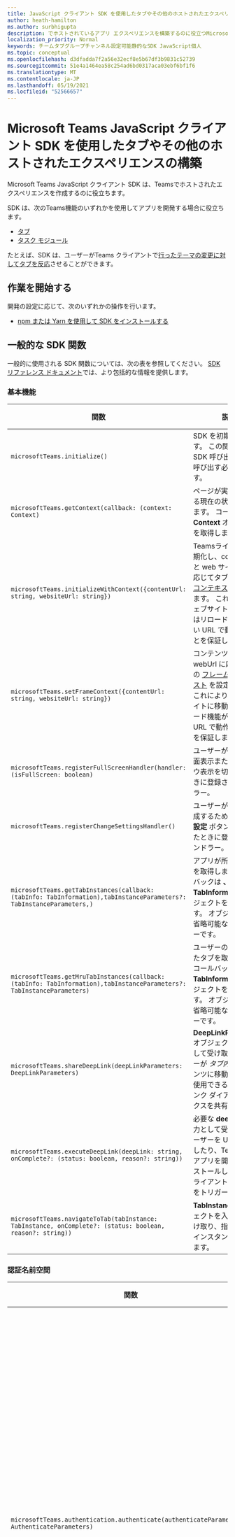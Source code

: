 ```yaml
---
title: JavaScript クライアント SDK を使用したタブやその他のホストされたエクスペリエンスの構築
author: heath-hamilton
ms.author: surbhigupta
description: でホストされているアプリ エクスペリエンスを構築するのに役立つMicrosoft Teams JavaScript クライアント SDK の概要Teams <iframe>.
localization_priority: Normal
keywords: チームタブグループチャンネル設定可能静的なSDK JavaScript個人
ms.topic: conceptual
ms.openlocfilehash: d3dfadda7f2a56e32ecf8e5b67df3b9831c52739
ms.sourcegitcommit: 51e4a1464ea58c254ad6bd0317aca03ebf6bf1f6
ms.translationtype: MT
ms.contentlocale: ja-JP
ms.lasthandoff: 05/19/2021
ms.locfileid: "52566657"
---
```

# <a name="building-tabs-and-other-hosted-experiences-with-the-microsoft-teams-javascript-client-sdk"></a>Microsoft Teams JavaScript クライアント SDK を使用したタブやその他のホストされたエクスペリエンスの構築

Microsoft Teams JavaScript クライアント SDK は、Teamsでホストされたエクスペリエンスを作成するのに役立ちます。

SDK は、次のTeams機能のいずれかを使用してアプリを開発する場合に役立ちます。

* [タブ](../../tabs/what-are-tabs.md)
* [タスク モジュール](../../task-modules-and-cards/what-are-task-modules.md)

たとえば、SDK は、ユーザーがTeams クライアントで[行ったテーマの変更に対してタブを反応](../../build-your-first-app/build-personal-tab.md)させることができます。

## <a name="getting-started"></a>作業を開始する

開発の設定に応じて、次のいずれかの操作を行います。

* [npm または Yarn を使用して SDK をインストールする](/javascript/api/overview/msteams-client?view=msteams-client-js-latest&preserve-view=true)

## <a name="common-sdk-functions"></a>一般的な SDK 関数

一般的に使用される SDK 関数については、次の表を参照してください。 [SDK リファレンス ドキュメント](/javascript/api/@microsoft/teams-js/?view=msteams-client-js-latest&preserve-view=true)では、より包括的な情報を提供します。


### <a name="basic-functions"></a>基本機能

| 関数  | 説明          | ドキュメント|
| -----     | -----     | -----    |
| `microsoftTeams.initialize()` | SDK を初期化します。 この関数は、他の SDK 呼び出しの前に呼び出す必要があります。|[function](/javascript/api/@microsoft/teams-js/microsoftteams?view=msteams-client-js-latest#initialize-any-&preserve-view=true)|
|`microsoftTeams.getContext(callback: (context: Context)`| ページが実行されている現在の状態を取得します。 コールバックは **Context** オブジェクトを取得します。|[function](/javascript/api/@microsoft/teams-js/microsoftteams?view=msteams-client-js-latest#getcontext--context--context-----void-&preserve-view=true)<br/>[コンテキスト obj](/javascript/api/@microsoft/teams-js/context?view=msteams-client-js-latest&preserve-view=true)|
| `microsoftTeams.initializeWithContext({contentUrl: string, websiteUrl: string})` | Teamsライブラリを初期化し、contentUrl と web サイト Url に応じてタブの[フレームコンテキスト](/javascript/api/@microsoft/teams-js/microsoftteams.framecontext?view=msteams-client-js-latest&preserve-view=true)を設定します。 これにより、ウェブサイトに移動またはリロード機能が正しい URL で動作することを保証します。|[function](/javascript/api/@microsoft/teams-js/microsoftteams?view=msteams-client-js-latest#initializewithframecontext-framecontext--------void--string---&preserve-view=true)|
| `microsoftTeams.setFrameContext({contentUrl: string, websiteUrl: string})` | コンテンツ Url と webUrl に応じてタブの [フレーム コンテキスト](/javascript/api/@microsoft/teams-js/microsoftteams.framecontext?view=msteams-client-js-latest&preserve-view=true) を設定します。 これにより、ウェブサイトに移動またはリロード機能が正しい URL で動作することを保証します。|[function](/javascript/api/@microsoft/teams-js/microsoftteams?view=msteams-client-js-latest#setframecontext-framecontext-&preserve-view=true)|
| `microsoftTeams.registerFullScreenHandler(handler: (isFullScreen: boolean)` |ユーザーがタブの全画面表示またはウィンドウ表示を切り替えたときに登録されるハンドラー。|[function](/javascript/api/@microsoft/teams-js/microsoftteams?view=msteams-client-js-latest#registerfullscreenhandler--isfullscreen--boolean-----void-&preserve-view=true)<br/>[boolean](/javascript/api/@microsoft/teams-js/microsoftteams?view=msteams-client-js-latest#registerFullScreenHandler__isFullScreen__boolean_____void_&preserve-view=true)|
|`microsoftTeams.registerChangeSettingsHandler()` |ユーザーがタブを再構成するために有効な **設定** ボタンを選択したときに登録されるハンドラー。|[function](/javascript/api/@microsoft/teams-js/microsoftteams?view=msteams-client-js-latest#registerchangesettingshandler-------void-&preserve-view=true)|
| `microsoftTeams.getTabInstances(callback: (tabInfo: TabInformation),tabInstanceParameters?: TabInstanceParameters,)` |アプリが所有するタブを取得します。 コールバックは **、TabInformation** オブジェクトを取得します。 オブジェクト **は** 省略可能なパラメーターです。|[function](/javascript/api/@microsoft/teams-js/microsoftteams?view=msteams-client-js-latest#gettabinstances--tabinfo--tabinformation-----void--tabinstanceparameters-&preserve-view=true)<br/>[タブ情報 obj](/javascript/api/@microsoft/teams-js/tabinformation?view=msteams-client-js-latest&preserve-view=true)|
|`microsoftTeams.getMruTabInstances(callback: (tabInfo: TabInformation),tabInstanceParameters?: TabInstanceParameters)`|ユーザーの最近使用したタブを取得します。 コールバックは **、TabInformation** オブジェクトを取得します。 オブジェクト **は** 省略可能なパラメーターです。|[function](/javascript/api/@microsoft/teams-js/microsoftteams?view=msteams-client-js-latest#getmrutabinstances--tabinfo--tabinformation-----void--tabinstanceparameters-&preserve-view=true)<br/>[タブ情報 obj](/javascript/api/@microsoft/teams-js/tabinformation?view=msteams-client-js-latest&preserve-view=true)<br/>[タブインスタンス obj](/javascript/api/@microsoft/teams-js/tabinstanceparameters?view=msteams-client-js-latest&preserve-view=true)|
|`microsoftTeams.shareDeepLink(deepLinkParameters: DeepLinkParameters)`|**DeepLinkParameters** オブジェクトを入力として受け取り、ユーザーが *タブ内* のコンテンツに移動するために使用できるディープ リンク ダイアログ ボックスを共有します。|[function](/javascript/api/@microsoft/teams-js/microsoftteams?view=msteams-client-js-latest#sharedeeplink-deeplinkparameters-&preserve-view=true)<br/>[ディープリンク obj](/javascript/api/@microsoft/teams-js/deeplinkparameters?view=msteams-client-js-latest&preserve-view=true)|
|`microsoftTeams.executeDeepLink(deepLink: string, onComplete?: (status: boolean, reason?: string))`|必要な **deepLink** を入力として受け取り、ユーザーを URL に移動したり、Teams *内の* アプリを開いたりインストールしたりするクライアント アクションをトリガーします。|[function](/javascript/api/@microsoft/teams-js/microsoftteams?view=msteams-client-js-latest#executedeeplink-string---status--boolean--reason---string-----void-&preserve-view=true)|
|`microsoftTeams.navigateToTab(tabInstance: TabInstance, onComplete?: (status: boolean, reason?: string))`|**TabInstance** オブジェクトを入力として受け取り、指定したタブ インスタンスに移動します。|[function](/javascript/api/@microsoft/teams-js/microsoftteams?view=msteams-client-js-latest#navigatetotab-tabinstance-&preserve-view=true)<br/>[タブインスタンス obj](/javascript/api/@microsoft/teams-js/tabinstance?view=msteams-client-js-latest&preserve-view=true)|

### <a name="authentication-namespace"></a>認証名前空間

| 関数  | 説明          | ドキュメント|
| -----     | -----     | -----    |
|`microsoftTeams.authentication.authenticate(authenticateParameters?: AuthenticateParameters)`|呼び出し元が指定したパラメーターを使用して新しいウィンドウを開く認証要求を開始します。 オプションの入力値は **、認証パラメーター** オブジェクトによって定義されます。|[function](/javascript/api/@microsoft/teams-js/authentication?view=msteams-client-js-latest&preserve-view=true)<br/>[認証 obj](/javascript/api/@microsoft/teams-js/authenticateparameters?view=msteams-client-js-latest&preserve-view=true)|
|`microsoftTeams.authentication.notifySuccess(result?: string, callbackUrl?: string)`|認証要求を開始したフレームに、要求が成功したことを通知し、認証ウィンドウを閉じます。|[function](/javascript/api/@microsoft/teams-js/authentication?view=msteams-client-js-latest&preserve-view=true)|
|`microsoftTeams.authentication.notifyFailure(reason?: string, callbackUrl?: string)`|認証要求を開始したフレームに、要求が失敗したことを通知し、認証ウィンドウを閉じます。|[function](/javascript/api/@microsoft/teams-js/authentication?view=msteams-client-js-latest&preserve-view=true)|

### <a name="settings-namespace"></a>設定名前空間

| 関数  | 説明          | ドキュメント|
| -----     | -----     | -----    |
|`microsoftTeams.settings.setValidityState(validityState: boolean)`|初期値は false です。 有効性状態が true の場合に **、[保存]** または [ **削除** ] ボタンをアクティブにします。|[function](/javascript/api/@microsoft/teams-js/settings?view=msteams-client-js-latest&preserve-view=true)|
|`microsoftTeams.settings.getSettings(callback: (instanceSettings: Settings)`|現在のインスタンスの設定を取得します。 コールバックは **、設定** オブジェクトを取得します。|[function](/javascript/api/@microsoft/teams-js/settings?view=msteams-client-js-latest&preserve-view=true)<br/>[設定 obj](/javascript/api/@microsoft/teams-js/_settings?view=msteams-client-js-latest&preserve-view=true)|
|`microsoftTeams.settings.setSettings(instanceSettings: Settings, onComplete?: (status: boolean, reason?: string)`|現在のインスタンスの設定を構成します。 有効な設定は **、設定** オブジェクトによって定義されます。|[function](/javascript/api/@microsoft/teams-js/settings?view=msteams-client-js-latest&preserve-view=true)<br/>[設定 obj](/javascript/api/@microsoft/teams-js/microsoftteams.settings.settings?view=msteams-client-js-latest&preserve-view=true)|
|`microsoftTeams.settings.registerOnSaveHandler(handler: (evt: SaveEvent)`|ユーザーが **[保存** ] ボタンを選択したときに登録されるハンドラー。 このハンドラーは、コンテンツを供給する基になるリソースを作成または更新するために使用する必要があります。|[function](/javascript/api/@microsoft/teams-js/settings?view=msteams-client-js-latest&preserve-view=true)|
|`microsoftTeams.settings.registerOnRemoveHandler(handler: (evt: RemoveEvent)`|ユーザーが **[削除** ] ボタンを選択したときに登録されるハンドラー。 このハンドラーは、コンテンツに電力を供給する基になるリソースを削除するために使用する必要があります。|[function](/javascript/api/@microsoft/teams-js/settings?view=msteams-client-js-latest&preserve-view=true)|

### <a name="task-modules-namespace"></a>タスク モジュール名前空間

| 関数  | 説明          | ドキュメント|
| -----     | -----     | -----    |
|`microsoftTeams.tasks.startTask(taskInfo: TaskInfo, submitHandler?: (err: string, result: string)`|**TaskInfo** オブジェクトを入力として受け取り、アプリがタスク モジュールを開くことを許可します。 オプションの **submitHandler** は、タスク モジュールが完了したときに登録されます。 |[function](/javascript/api/@microsoft/teams-js/tasks?view=msteams-client-js-latest&preserve-view=true)<br/>[タスク情報 obj](/javascript/api/@microsoft/teams-js/taskinfo?view=msteams-client-js-latest&preserve-view=true)|
|`microsoftTeams.tasks.submitTask(result?: string | object, appIds?: string | string[])`|タスク モジュールを送信します。 オプションの **result** 文字列パラメーターは、ボットまたはアプリに送信される結果であり、通常は JSON オブジェクトまたはシリアル化です。オプションの **appIds** 文字列または文字列配列パラメーターは、呼び出しがタスク モジュールを呼び出したものと同じ appId から発信されたことを検証する際に役立ちます。|[function](/javascript/api/@microsoft/teams-js/microsoftteams.tasks?view=msteams-client-js-latest#submittask-string---object--string---string---&preserve-view=true)|
